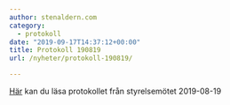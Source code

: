 ```yaml
---
author: stenaldern.com
category:
  - protokoll
date: "2019-09-17T14:37:12+00:00"
title: Protokoll 190819
url: /nyheter/protokoll-190819/

---
```

[Här](/wp-content/uploads/2019/09/Protokoll_styrelsemote_20190819.pdf) kan du läsa protokollet från styrelsemötet 2019-08-19
